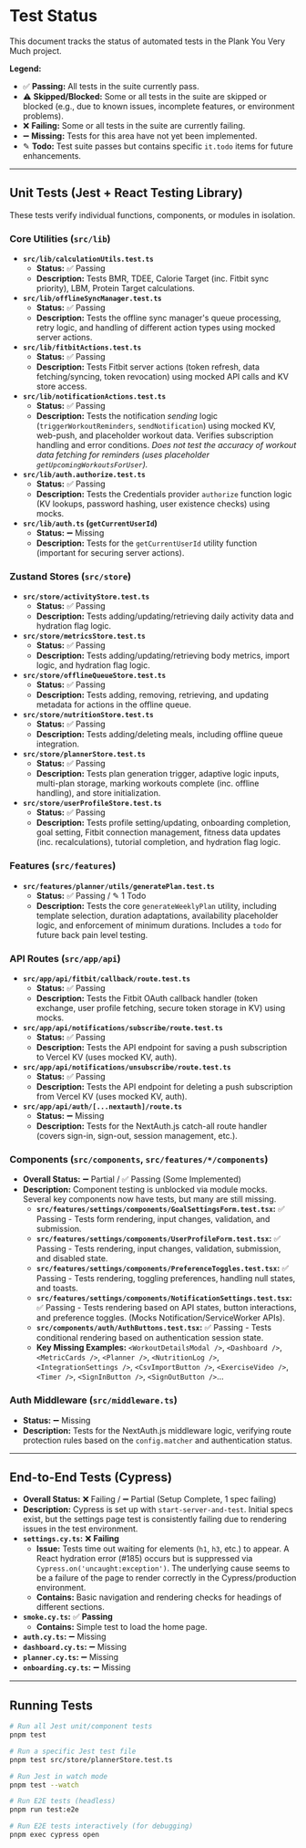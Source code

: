 # Test Status

This document tracks the status of automated tests in the Plank You Very Much project.

**Legend:**

*   ✅ **Passing:** All tests in the suite currently pass.
*   ⚠️ **Skipped/Blocked:** Some or all tests in the suite are skipped or blocked (e.g., due to known issues, incomplete features, or environment problems).
*   ❌ **Failing:** Some or all tests in the suite are currently failing.
*   ➖ **Missing:** Tests for this area have not yet been implemented.
*   ✎ **Todo:** Test suite passes but contains specific `it.todo` items for future enhancements.

---

## Unit Tests (Jest + React Testing Library)

These tests verify individual functions, components, or modules in isolation.

### Core Utilities (`src/lib`)

*   **`src/lib/calculationUtils.test.ts`**
    *   **Status:** ✅ Passing
    *   **Description:** Tests BMR, TDEE, Calorie Target (inc. Fitbit sync priority), LBM, Protein Target calculations.
*   **`src/lib/offlineSyncManager.test.ts`**
    *   **Status:** ✅ Passing
    *   **Description:** Tests the offline sync manager's queue processing, retry logic, and handling of different action types using mocked server actions.
*   **`src/lib/fitbitActions.test.ts`**
    *   **Status:** ✅ Passing
    *   **Description:** Tests Fitbit server actions (token refresh, data fetching/syncing, token revocation) using mocked API calls and KV store access.
*   **`src/lib/notificationActions.test.ts`**
    *   **Status:** ✅ Passing
    *   **Description:** Tests the notification *sending* logic (`triggerWorkoutReminders`, `sendNotification`) using mocked KV, web-push, and placeholder workout data. Verifies subscription handling and error conditions. *Does not test the accuracy of workout data fetching for reminders (uses placeholder `getUpcomingWorkoutsForUser`).*
*   **`src/lib/auth.authorize.test.ts`**
    *   **Status:** ✅ Passing
    *   **Description:** Tests the Credentials provider `authorize` function logic (KV lookups, password hashing, user existence checks) using mocks.
*   **`src/lib/auth.ts` (`getCurrentUserId`)**
    *   **Status:** ➖ Missing
    *   **Description:** Tests for the `getCurrentUserId` utility function (important for securing server actions).

### Zustand Stores (`src/store`)

*   **`src/store/activityStore.test.ts`**
    *   **Status:** ✅ Passing
    *   **Description:** Tests adding/updating/retrieving daily activity data and hydration flag logic.
*   **`src/store/metricsStore.test.ts`**
    *   **Status:** ✅ Passing
    *   **Description:** Tests adding/updating/retrieving body metrics, import logic, and hydration flag logic.
*   **`src/store/offlineQueueStore.test.ts`**
    *   **Status:** ✅ Passing
    *   **Description:** Tests adding, removing, retrieving, and updating metadata for actions in the offline queue.
*   **`src/store/nutritionStore.test.ts`**
    *   **Status:** ✅ Passing
    *   **Description:** Tests adding/deleting meals, including offline queue integration.
*   **`src/store/plannerStore.test.ts`**
    *   **Status:** ✅ Passing
    *   **Description:** Tests plan generation trigger, adaptive logic inputs, multi-plan storage, marking workouts complete (inc. offline handling), and store initialization.
*   **`src/store/userProfileStore.test.ts`**
    *   **Status:** ✅ Passing
    *   **Description:** Tests profile setting/updating, onboarding completion, goal setting, Fitbit connection management, fitness data updates (inc. recalculations), tutorial completion, and hydration flag logic.

### Features (`src/features`)

*   **`src/features/planner/utils/generatePlan.test.ts`**
    *   **Status:** ✅ Passing / ✎ 1 Todo
    *   **Description:** Tests the core `generateWeeklyPlan` utility, including template selection, duration adaptations, availability placeholder logic, and enforcement of minimum durations. Includes a `todo` for future back pain level testing.

### API Routes (`src/app/api`)

*   **`src/app/api/fitbit/callback/route.test.ts`**
    *   **Status:** ✅ Passing
    *   **Description:** Tests the Fitbit OAuth callback handler (token exchange, user profile fetching, secure token storage in KV) using mocks.
*   **`src/app/api/notifications/subscribe/route.test.ts`**
    *   **Status:** ✅ Passing
    *   **Description:** Tests the API endpoint for saving a push subscription to Vercel KV (uses mocked KV, auth).
*   **`src/app/api/notifications/unsubscribe/route.test.ts`**
    *   **Status:** ✅ Passing
    *   **Description:** Tests the API endpoint for deleting a push subscription from Vercel KV (uses mocked KV, auth).
*   **`src/app/api/auth/[...nextauth]/route.ts`**
    *   **Status:** ➖ Missing
    *   **Description:** Tests for the NextAuth.js catch-all route handler (covers sign-in, sign-out, session management, etc.).

### Components (`src/components`, `src/features/*/components`)

*   **Overall Status:** ➖ Partial / ✅ Passing (Some Implemented)
*   **Description:** Component testing is unblocked via module mocks. Several key components now have tests, but many are still missing.
    *   **`src/features/settings/components/GoalSettingsForm.test.tsx`:** ✅ Passing - Tests form rendering, input changes, validation, and submission.
    *   **`src/features/settings/components/UserProfileForm.test.tsx`:** ✅ Passing - Tests rendering, input changes, validation, submission, and disabled state.
    *   **`src/features/settings/components/PreferenceToggles.test.tsx`:** ✅ Passing - Tests rendering, toggling preferences, handling null states, and toasts.
    *   **`src/features/settings/components/NotificationSettings.test.tsx`:** ✅ Passing - Tests rendering based on API states, button interactions, and preference toggles. (Mocks Notification/ServiceWorker APIs).
    *   **`src/components/auth/AuthButtons.test.tsx`:** ✅ Passing - Tests conditional rendering based on authentication session state.
    *   **Key Missing Examples:** `<WorkoutDetailsModal />`, `<Dashboard />`, `<MetricCards />`, `<Planner />`, `<NutritionLog />`, `<IntegrationSettings />`, `<CsvImportButton />`, `<ExerciseVideo />`, `<Timer />`, `<SignInButton />`, `<SignOutButton />`...

### Auth Middleware (`src/middleware.ts`)

*   **Status:** ➖ Missing
*   **Description:** Tests for the NextAuth.js middleware logic, verifying route protection rules based on the `config.matcher` and authentication status.

---

## End-to-End Tests (Cypress)

*   **Overall Status:** ❌ Failing / ➖ Partial (Setup Complete, 1 spec failing)
*   **Description:** Cypress is set up with `start-server-and-test`. Initial specs exist, but the settings page test is consistently failing due to rendering issues in the test environment.
*   **`settings.cy.ts`:** ❌ **Failing**
    *   **Issue:** Tests time out waiting for elements (`h1`, `h3`, etc.) to appear. A React hydration error (#185) occurs but is suppressed via `Cypress.on('uncaught:exception')`. The underlying cause seems to be a failure of the page to render correctly in the Cypress/production environment.
    *   **Contains:** Basic navigation and rendering checks for headings of different sections.
*   **`smoke.cy.ts`:** ✅ **Passing**
    *   **Contains:** Simple test to load the home page.
*   **`auth.cy.ts`:** ➖ Missing
*   **`dashboard.cy.ts`:** ➖ Missing
*   **`planner.cy.ts`:** ➖ Missing
*   **`onboarding.cy.ts`:** ➖ Missing

---

## Running Tests

```bash
# Run all Jest unit/component tests
pnpm test

# Run a specific Jest test file
pnpm test src/store/plannerStore.test.ts

# Run Jest in watch mode
pnpm test --watch

# Run E2E tests (headless)
pnpm run test:e2e

# Run E2E tests interactively (for debugging)
pnpm exec cypress open
```